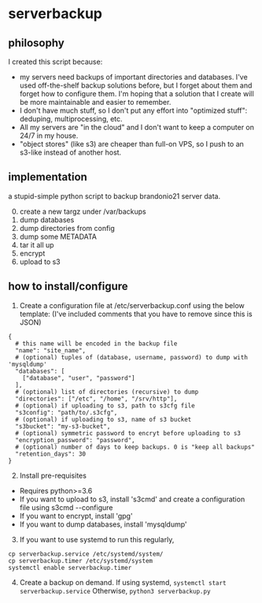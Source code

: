 # serverbackup

## philosophy
I created this script because:
* my servers need backups of important directories and databases. I've used off-the-shelf
backup solutions before, but I forget about them and forget how to configure them. I'm
hoping that a solution that I create will be more maintainable and easier to remember.
* I don't have much stuff, so I don't put any effort into "optimized stuff": deduping,
multiprocessing, etc.
* All my servers are "in the cloud" and I don't want to keep a computer on 24/7
in my house.
* "object stores" (like s3) are cheaper than full-on VPS, so I push to an s3-like
instead of another host.

## implementation
a stupid-simple python script to backup brandonio21 server data.

0. create a new targz under /var/backups
1. dump databases
2. dump directories from config
3. dump some METADATA
4. tar it all up
5. encrypt
6. upload to s3

## how to install/configure
1. Create a configuration file at /etc/serverbackup.conf using the below template:
(I've included comments that you have to remove since this is JSON)
```
{
  # this name will be encoded in the backup file
  "name": "site_name",
  # (optional) tuples of (database, username, password) to dump with 'mysqldump'
  "databases": [
    ["database", "user", "password"]
  ],
  # (optional) list of directories (recursive) to dump
  "directories": ["/etc", "/home", "/srv/http"],
  # (optional) if uploading to s3, path to s3cfg file
  "s3config": "path/to/.s3cfg",
  # (optional) if uploading to s3, name of s3 bucket
  "s3bucket": "my-s3-bucket",
  # (optional) symmetric password to encryt before uploading to s3
  "encryption_password": "password",
  # (optional) number of days to keep backups. 0 is "keep all backups"
  "retention_days": 30
}
```
2. Install pre-requisites
* Requires python>=3.6
* If you want to upload to s3, install 's3cmd' and create a configuration file using s3cmd --configure
* If you want to encrypt, install 'gpg'
* If you want to dump databases, install 'mysqldump'

3. If you want to use systemd to run this regularly, 
```
cp serverbackup.service /etc/systemd/system/
cp serverbackup.timer /etc/systemd/system
systemctl enable serverbackup.timer
```

4. Create a backup on demand.
If using systemd, `systemctl start serverbackup.service`
Otherwise, `python3 serverbackup.py`
